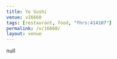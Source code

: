 ```yaml
---
title: Yo Sushi
venue: v16660
tags: [restaurant, food, "fhrs:414107"]
permalink: /v/16660/
layout: venue
---
```

null